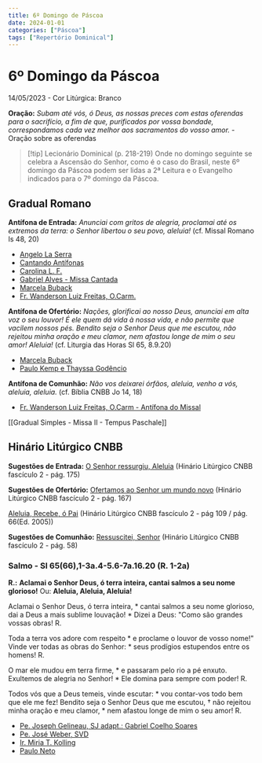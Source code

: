 ```yaml
---
title: 6º Domingo de Páscoa
date: 2024-01-01
categories: ["Páscoa"]
tags: ["Repertório Dominical"]
---
```

# 6º Domingo da Páscoa
14/05/2023 - Cor Litúrgica: Branco

**Oração:** *Subam até vós, ó Deus, as nossas preces com estas oferendas para o sacrifício, a fim de que, purificados por vossa bondade, correspondamos cada vez melhor aos sacramentos do vosso amor.* - Oração sobre as oferendas

> [!tip] Lecionário Dominical (p. 218-219)
> Onde no domingo seguinte se celebra a Ascensão do Senhor, como é o caso do Brasil, neste 6º domingo da Páscoa podem ser lidas a 2ª Leitura e o Evangelho indicados para o 7º domingo da Páscoa.

## Gradual Romano
**Antífona de Entrada:** *Anunciai com gritos de alegria, proclamai até os extremos da terra: o Senhor libertou o seu povo, aleluia!* (cf. Missal Romano Is 48, 20)
- [Angelo La Serra](https://youtu.be/cs8kRmXzjKU)
- [Cantando Antífonas](https://youtu.be/ieMNMEDFzIo)
- [Carolina L. F.](https://youtu.be/gHM0npFgcRA)
- [Gabriel Alves - Missa Cantada](https://youtu.be/yTG65A2IHLI)
- [Marcela Buback](https://youtu.be/6NJcmReqxKo)
- [Fr. Wanderson Luiz Freitas, O.Carm.](https://youtu.be/yIXncYJEPJ4)

**Antífona de Ofertório:** *Nações, glorificai ao nosso Deus, anunciai em alta voz o seu louvor! É ele quem dá vida à nossa vida, e não permite que vacilem nossos pés. Bendito seja o Senhor Deus que me escutou, não rejeitou minha oração e meu clamor, nem afastou longe de mim o seu amor! Aleluia!* (cf. Liturgia das Horas Sl 65, 8.9.20)
- [Marcela Buback](https://youtu.be/qHXbd-auEvU)
- [Paulo Kemp e Thayssa Godêncio](https://youtu.be/Zu02Zuw-ElI)

**Antífona de Comunhão:** *Não vos deixarei órfãos, aleluia, venho a vós, aleluia, aleluia.* (cf. Bíblia CNBB Jo 14, 18)
- [Fr. Wanderson Luiz Freitas, O.Carm - Antífona do Missal](https://youtu.be/aWpu7VsaGm8)

[[Gradual Simples - Missa II - Tempus Paschale]]

## Hinário Litúrgico CNBB
**Sugestões de Entrada:** 
[O Senhor ressurgiu, Aleluia](https://youtu.be/IHHRiq9Hpsk)
(Hinário Litúrgico CNBB fascículo 2 - pág. 175)

**Sugestões de Ofertório:**
[Ofertamos ao Senhor um mundo novo](https://youtu.be/qCvKotWKMok)
(Hinário Litúrgico CNBB fascículo 2 - pág. 167)

[Aleluia, Recebe, ó Pai](https://youtu.be/q-Ceh5swBvk)
(Hinário Litúrgico CNBB fascículo 2 - pág 109 / pág. 66(Ed. 2005))

**Sugestões de Comunhão:**
[Ressuscitei, Senhor](https://youtu.be/Sr8evJn8FZg)
(Hinário Litúrgico CNBB fascículo 2 - pág. 58)

### Salmo - Sl 65(66),1-3a.4-5.6-7a.16.20 (R. 1-2a)

**R.:** **Aclamai o Senhor Deus, ó terra inteira, cantai salmos a seu nome glorioso!**
Ou: **Aleluia, Aleluia, Aleluia!**

Aclamai o Senhor Deus, ó terra inteira, *
cantai salmos a seu nome glorioso,
dai a Deus a mais sublime louvação! *
Dizei a Deus: "Como são grandes vossas obras! R.

Toda a terra vos adore com respeito *
e proclame o louvor de vosso nome!"
Vinde ver todas as obras do Senhor: *
seus prodígios estupendos entre os homens! R.

O mar ele mudou em terra firme, *
e passaram pelo rio a pé enxuto.
Exultemos de alegria no Senhor! *
Ele domina para sempre com poder! R.

Todos vós que a Deus temeis, vinde escutar: *
vou contar-vos todo bem que ele me fez!
Bendito seja o Senhor Deus que me escutou, †
não rejeitou minha oração e meu clamor, *
nem afastou longe de mim o seu amor! R.

- [Pe. Joseph Gelineau, SJ adapt.: Gabriel Coelho Soares](https://youtu.be/udhmxGadBV4)
- [Pe. José Weber, SVD](https://youtu.be/02faacryHnA?t=63)
- [Ir. Miria T. Kolling](https://youtu.be/94Tm1Yd9hWA)
- [Paulo Neto](https://youtu.be/2OajqgMQaOw?t=121)
